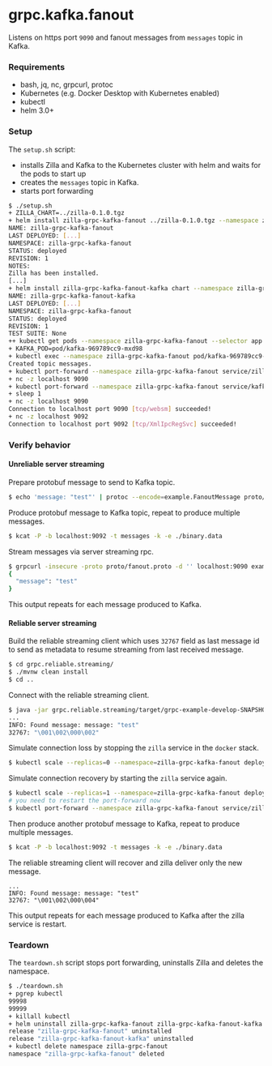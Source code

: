 # grpc.kafka.fanout

Listens on https port `9090` and fanout messages from `messages` topic in Kafka.

### Requirements

- bash, jq, nc, grpcurl, protoc
- Kubernetes (e.g. Docker Desktop with Kubernetes enabled)
- kubectl
- helm 3.0+

### Setup

The `setup.sh` script:
- installs Zilla and Kafka to the Kubernetes cluster with helm and waits for the pods to start up
- creates the `messages` topic in Kafka.
- starts port forwarding

```bash
$ ./setup.sh
+ ZILLA_CHART=../zilla-0.1.0.tgz
+ helm install zilla-grpc-kafka-fanout ../zilla-0.1.0.tgz --namespace zilla-grpc-kafka-fanout --create-namespace --wait [...]
NAME: zilla-grpc-kafka-fanout
LAST DEPLOYED: [...]
NAMESPACE: zilla-grpc-kafka-fanout
STATUS: deployed
REVISION: 1
NOTES:
Zilla has been installed.
[...]
+ helm install zilla-grpc-kafka-fanout-kafka chart --namespace zilla-grpc-kafka-fanout --create-namespace --wait
NAME: zilla-grpc-kafka-fanout-kafka
LAST DEPLOYED: [...]
NAMESPACE: zilla-grpc-kafka-fanout
STATUS: deployed
REVISION: 1
TEST SUITE: None
++ kubectl get pods --namespace zilla-grpc-kafka-fanout --selector app.kubernetes.io/instance=kafka -o name
+ KAFKA_POD=pod/kafka-969789cc9-mxd98
+ kubectl exec --namespace zilla-grpc-kafka-fanout pod/kafka-969789cc9-mxd98 -- /opt/bitnami/kafka/bin/kafka-topics.sh --bootstrap-server localhost:9092 --create --topic messages --if-not-exists
Created topic messages.
+ kubectl port-forward --namespace zilla-grpc-kafka-fanout service/zilla-grpc-kafka-fanout 9090
+ nc -z localhost 9090
+ kubectl port-forward --namespace zilla-grpc-kafka-fanout service/kafka 9092 29092
+ sleep 1
+ nc -z localhost 9090
Connection to localhost port 9090 [tcp/websm] succeeded!
+ nc -z localhost 9092
Connection to localhost port 9092 [tcp/XmlIpcRegSvc] succeeded!
```

### Verify behavior

#### Unreliable server streaming

Prepare protobuf message to send to Kafka topic.

```bash
$ echo 'message: "test"' | protoc --encode=example.FanoutMessage proto/fanout.proto > binary.data
```

Produce protobuf message to Kafka topic, repeat to produce multiple messages.

```bash
$ kcat -P -b localhost:9092 -t messages -k -e ./binary.data
```

Stream messages via server streaming rpc.

```bash
$ grpcurl -insecure -proto proto/fanout.proto -d '' localhost:9090 example.FanoutService.FanoutServerStream
{
  "message": "test"
}
```

This output repeats for each message produced to Kafka.

#### Reliable server streaming

Build the reliable streaming client which uses `32767` field as last message id to send as metadata to resume streaming from last received message.

```bash
$ cd grpc.reliable.streaming/
$ ./mvnw clean install
$ cd ..
```

Connect with the reliable streaming client.

```bash
$ java -jar grpc.reliable.streaming/target/grpc-example-develop-SNAPSHOT-jar-with-dependencies.jar
...
INFO: Found message: message: "test"
32767: "\001\002\000\002"
```

Simulate connection loss by stopping the `zilla` service in the `docker` stack.

```bash
$ kubectl scale --replicas=0 --namespace=zilla-grpc-kafka-fanout deployment/zilla-grpc-kafka-fanout
```

Simulate connection recovery by starting the `zilla` service again.

```bash
$ kubectl scale --replicas=1 --namespace=zilla-grpc-kafka-fanout deployment/zilla-grpc-kafka-fanout
# you need to restart the port-forward now
$ kubectl port-forward --namespace zilla-grpc-kafka-fanout service/zilla-grpc-kafka-fanout 9090 > /tmp/kubectl-zilla.log 2>&1 &
```

Then produce another protobuf message to Kafka, repeat to produce multiple messages.

```bash
$ kcat -P -b localhost:9092 -t messages -k -e ./binary.data
```

The reliable streaming client will recover and zilla deliver only the new message.

```
...
INFO: Found message: message: "test"
32767: "\001\002\000\004"
```

This output repeats for each message produced to Kafka after the zilla service is restart.

### Teardown

The `teardown.sh` script stops port forwarding, uninstalls Zilla and deletes the namespace.

```bash
$ ./teardown.sh
+ pgrep kubectl
99998
99999
+ killall kubectl
+ helm uninstall zilla-grpc-kafka-fanout zilla-grpc-kafka-fanout-kafka --namespace zilla-grpc-kafka-fanout
release "zilla-grpc-kafka-fanout" uninstalled
release "zilla-grpc-kafka-fanout-kafka" uninstalled
+ kubectl delete namespace zilla-grpc-fanout
namespace "zilla-grpc-kafka-fanout" deleted
```

